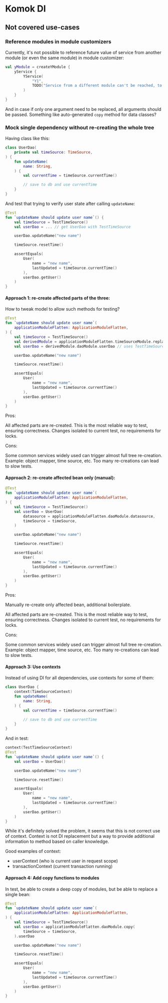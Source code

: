# Komok DI

## Not covered use-cases

### Reference modules in module customizers

Currently, it's not possible to reference future value of service from another module (or even the same module) in module customizer:

```kotlin
val yModule = createYModule {
    yService {
        YService(
            "Y1",
            TODO("Service from a different module can't be reached, to use as dependency")
        )
    }
}
```

And in case if only one argument need to be replaced, all arguments should be passed.
Something like auto-generated `copy` method for data classes?

### Mock single dependency without re-creating the whole tree

Having class like this:

```kotlin
class UserDao(
    private val timeSource: TimeSource,
) {
    fun updateName(
        name: String,
    ) {
        val currentTime = timeSource.currentTime()

        // save to db and use currentTime
    }
}
```

And test that trying to verify user state after calling `updateName`:

```kotlin
@Test
fun `updateName should update user name`() {
    val timeSource = TestTimeSource()
    val userDao = ... // get UserDao with TestTimeSource

    userDao.updateName("new name")

    timeSource.resetTime()

    assertEquals(
        User(
            name = "new name",
            lastUpdated = timeSource.currentTime()
        ),
        userDao.getUser()
    )
}
```

#### Approach 1: re-create affected parts of the three:

How to tweak model to allow such methods for testing?

```kotlin
@Test
fun `updateName should update user name`(
    applicationModuleFlatten: ApplicationModuleFlatten,
) {
    val timeSource = TestTimeSource()
    val derivedModule = applicationModuleFlatten.timeSourceModule.replaceTimeSource(timeSource)
    val userDao = derivedModule.daoModule.userDao // uses TestTimeSource

    userDao.updateName("new name")

    timeSource.resetTime()

    assertEquals(
        User(
            name = "new name",
            lastUpdated = timeSource.currentTime()
        ),
        userDao.getUser()
    )
}
```

Pros:

All affected parts are re-created. This is the most reliable way to test, ensuring correctness.
Changes isolated to current test, no requirements for locks.

Cons:

Some common services widely used can trigger almost full tree re-creation.
Example: object mapper, time source, etc. Too many re-creations can lead to slow tests.

#### Approach 2: re-create affected bean only (manual):

```kotlin
@Test
fun `updateName should update user name`(
    applicationModuleFlatten: ApplicationModuleFlatten,
) {
    val timeSource = TestTimeSource()
    val userDao = UserDao(
        datasource = applicationModuleFlatten.daoModule.datasource,
        timeSource = timeSource,
    )

    userDao.updateName("new name")

    timeSource.resetTime()

    assertEquals(
        User(
            name = "new name",
            lastUpdated = timeSource.currentTime()
        ),
        userDao.getUser()
    )
}
```

Pros:

Manually re-create only affected bean, additional boilerplate.

All affected parts are re-created. This is the most reliable way to test, ensuring correctness.
Changes isolated to current test, no requirements for locks.

Cons:

Some common services widely used can trigger almost full tree re-creation.
Example: object mapper, time source, etc. Too many re-creations can lead to slow tests.

#### Approach 3: Use contexts

Instead of using DI for all dependencies, use contexts for some of them:

```kotlin
class UserDao {
    context(TimeSourceContext)
    fun updateName(
        name: String,
    ) {
        val currentTime = timeSource.currentTime()

        // save to db and use currentTime
    }
}
```

And in test:

```kotlin
context(TestTimeSourceContext)
@Test
fun `updateName should update user name`() {
    val userDao = UserDao()

    userDao.updateName("new name")

    timeSource.resetTime()

    assertEquals(
        User(
            name = "new name",
            lastUpdated = timeSource.currentTime()
        ),
        userDao.getUser()
    )
}
```

While it's definitely solved the problem, it seems that this is not correct use of context.
Context is not DI replacement but a way to provide additional information to method based on caller knowledge.

Good examples of context:
- userContext (who is current user in request scope)
- transactionContext (current transaction running)

#### Approach 4: Add copy functions to modules

In test, be able to create a deep copy of modules, but be able to replace a single bean:

```kotlin
@Test
fun `updateName should update user name`(
    applicationModuleFlatten: ApplicationModuleFlatten,
) {
    val timeSource = TestTimeSource()
    val userDao = applicationModuleFlatten.daoModule.copy(
        timeSource = timeSource,
    ).userDao

    userDao.updateName("new name")

    timeSource.resetTime()

    assertEquals(
        User(
            name = "new name",
            lastUpdated = timeSource.currentTime()
        ),
        userDao.getUser()
    )
}
```

